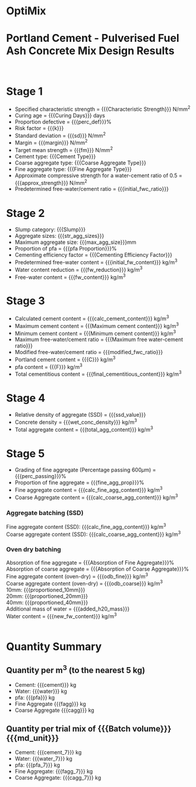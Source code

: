 # OptiMix

# Portland Cement - Pulverised Fuel Ash Concrete Mix Design Results
<br>

# Stage 1
-  Specified characteristic strength = {{{Characteristic Strength}}} N/mm<sup>2</sup>
-  Curing age = {{{Curing Days}}} days
-  Proportion defective = {{{perc_def}}}%
-  Risk factor = {{{k}}}
-  Standard deviation = {{{sd}}} N/mm<sup>2</sup>
-  Margin = {{{margin}}} N/mm<sup>2</sup>
-  Target mean strength = {{{fm}}} N/mm<sup>2</sup>
-  Cement type: {{{Cement Type}}}
-  Coarse aggregate type: {{{Coarse Aggregate Type}}}
-  Fine aggregate type: {{{Fine Aggregate Type}}}
-  Approximate compressive strength for a water-cement ratio of 0.5 = {{{approx_strength}}} N/mm<sup>2</sup>
-  Predetermined free-water/cement ratio = {{{initial_fwc_ratio}}}<br>

# Stage 2
-  Slump category: {{{Slump}}}
-  Aggregate sizes: {{{str_agg_sizes}}}
-  Maximum aggregate size: {{{max_agg_size}}}mm
-  Proportion of pfa = {{{pfa Proportion}}}%
-  Cementing efficiency factor = {{{Cementing Efficiency Factor}}}
-  Predetermined free-water content = {{{initial_fw_content}}} kg/m<sup>3</sup>
-  Water content reduction = {{{fw_reduction}}} kg/m<sup>3</sup>
-  Free-water content = {{{fw_content}}} kg/m<sup>3</sup><br>

# Stage 3
-  Calculated cement content = {{{calc_cement_content}}} kg/m<sup>3</sup>
-  Maximum cement content = {{{Maximum cement content}}} kg/m<sup>3</sup>
-  Minimum cement content = {{{Minimum cement content}}} kg/m<sup>3</sup>
-  Maximum free-water/cement ratio = {{{Maximum free water-cement ratio}}}
-  Modified free-water/cement ratio = {{{modified_fwc_ratio}}}
-  Portland cement content = {{{C}}} kg/m<sup>3</sup>
-  pfa content = {{{F}}} kg/m<sup>3</sup>
- Total cementitious content = {{{final_cementitious_content}}} kg/m<sup>3</sup><br>

# Stage 4
-  Relative density of aggregate (SSD) = {{{ssd_value}}}
-  Concrete density = {{{wet_conc_density}}} kg/m<sup>3</sup>
-  Total aggregate content = {{{total_agg_content}}} kg/m<sup>3</sup><br>

# Stage 5
-  Grading of fine aggregate (Percentage passing 600$\mu$m) = {{{perc_passing}}}%
-  Proportion of fine aggregate = {{{fine_agg_prop}}}%
-  Fine aggregate content = {{{calc_fine_agg_content}}} kg/m<sup>3</sup>
-  Coarse Aggregate content = {{{calc_coarse_agg_content}}} kg/m<sup>3</sup>

### Aggregate batching (SSD)
Fine aggregate content (SSD): {{{calc_fine_agg_content}}} kg/m<sup>3</sup><br>
Coarse aggregate content (SSD): {{{calc_coarse_agg_content}}} kg/m<sup>3</sup><br>


### Oven dry batching
Absorption of fine aggregate = {{{Absorption of Fine Aggregate}}}%<br>
Absorption of coarse aggregate = {{{Absorption of Coarse Aggregate}}}%<br>
Fine aggregate content (oven-dry) = {{{odb_fine}}} kg/m<sup>3</sup><br>
Coarse aggregate content (oven-dry) = {{{odb_coarse}}} kg/m<sup>3</sup><br>	
	10mm: {{{proportioned_10mm}}}<br>
	20mm: {{{proportioned_20mm}}}<br>
	40mm: {{{proportioned_40mm}}}<br>
Additional mass of water = {{{added_h20_mass}}} <br>
Water content = {{{new_fw_content}}} kg/m<sup>3</sup><br>
<br>
# Quantity Summary

## Quantity per m<sup>3</sup> (to the nearest 5 kg)
- Cement: {{{cement}}} kg
- Water: {{{water}}} kg
- pfa: {{{pfa}}} kg
- Fine Aggregate {{{fagg}}} kg
- Coarse Aggregate {{{cagg}}} kg

## Quantity per trial mix of {{{Batch volume}}} {{{md_unit}}}
- Cement: {{{cement_7}}} kg
- Water: {{{water_7}}} kg
- pfa: {{{pfa_7}}} kg
- Fine Aggregate: {{{fagg_7}}} kg
- Coarse Aggregate: {{{cagg_7}}} kg

